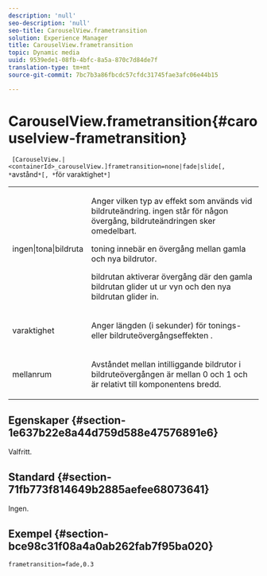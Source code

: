 ```yaml
---
description: 'null'
seo-description: 'null'
seo-title: CarouselView.frametransition
solution: Experience Manager
title: CarouselView.frametransition
topic: Dynamic media
uuid: 9539ede1-08fb-4bfc-8a5a-870c7d84de7f
translation-type: tm+mt
source-git-commit: 7bc7b3a86fbcdc57cfdc31745fae3afc06e44b15

---
```



# CarouselView.frametransition{#carouselview-frametransition}

` [CarouselView.|<containerId>_carouselView.]frametransition=none|fade|slide[, *`avstånd`*[, *`för varaktighet`*]`

<table id="table_D5992FCFF26046079089652B211BB6C5"> 
 <tbody> 
  <tr> 
   <td colname="col1"> <p> <span class="codeph"> ingen|tona|bildruta </span> </p> </td> 
   <td colname="col2"> <p>Anger vilken typ av effekt som används vid bildruteändring. <span class="codeph"> ingen </span> står för någon övergång, bildruteändringen sker omedelbart. </p> <p> <span class="codeph"> toning </span> innebär en övergång mellan gamla och nya bildrutor. </p> <p> <span class="codeph"> bildrutan </span> aktiverar övergång där den gamla bildrutan glider ut ur vyn och den nya bildrutan glider in. </p> </td> 
  </tr> 
  <tr> 
   <td colname="col1"> <p> <span class="codeph"> <span class="varname"> varaktighet </span></span> </p> </td> 
   <td colname="col2"> <p>Anger längden (i sekunder) för <span class="codeph"> tonings- </span> eller <span class="codeph"> bildruteövergångseffekten </span> . </p> </td> 
  </tr> 
  <tr> 
   <td colname="col1"> <p> <span class="codeph"> <span class="varname"> mellanrum </span></span> </p> </td> 
   <td colname="col2"> <p>Avståndet mellan intilliggande bildrutor i <span class="codeph"> bildruteövergången är </span> mellan <span class="codeph"> 0 </span> och <span class="codeph"> 1 </span> och är relativt till komponentens bredd. </p> </td> 
  </tr> 
 </tbody> 
</table>

## Egenskaper {#section-1e637b22e8a44d759d588e47576891e6}

Valfritt.

## Standard {#section-71fb773f814649b2885aefee68073641}

Ingen.

## Exempel {#section-bce98c31f08a4a0ab262fab7f95ba020}

`frametransition=fade,0.3`
